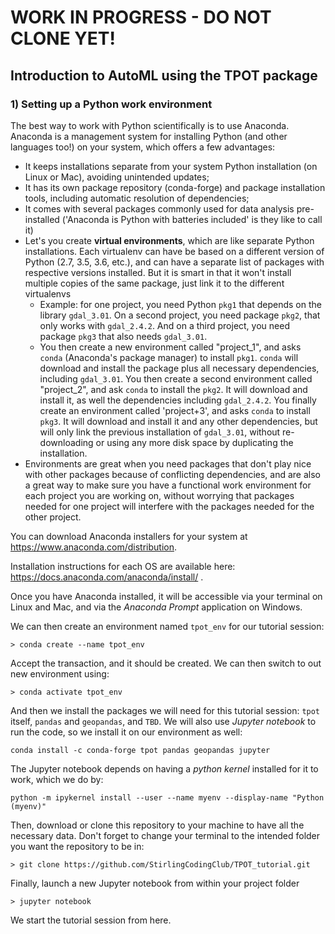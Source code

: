 # **WORK IN PROGRESS - DO NOT CLONE YET!**


## Introduction to AutoML using the TPOT package


### 1) Setting up a Python work environment

The best way to work with Python scientifically is to use Anaconda. Anaconda is a management system for installing Python (and other languages too!) on your system, which offers a few advantages:

- It keeps installations separate from your system Python installation (on Linux or Mac), avoiding unintended updates;
- It has its own package repository (conda-forge) and package installation tools, including automatic resolution of dependencies;
- It comes with several packages commonly used for data analysis pre-installed ('Anaconda is Python with batteries included' is they like to call it)
- Let's you create **virtual environments**, which are like separate Python installations. Each virtualenv can have be based on a different version of Python (2.7, 3.5, 3.6, etc.), and can have a separate list of packages with respective versions installed. But it is smart in that it won't install multiple copies of the same package, just link it to the different virtualenvs
    - Example: for one project, you need Python `pkg1` that depends on the library `gdal_3.01`. On a second project, you need package `pkg2`, that only works with `gdal_2.4.2`. And on a third project, you need package `pkg3` that also needs `gdal_3.01`. 
    - You then create a new environment called "project_1", and asks `conda` (Anaconda's package manager) to install `pkg1`. `conda` will download and install the package plus all necessary dependencies, including `gdal_3.01`. You then create a second environment called "project_2", and ask `conda` to install the `pkg2`. It will download and install it, as well the dependencies including `gdal_2.4.2`. You finally create an environment called 'project+3', and asks `conda` to install `pkg3`. It will download and install it and any other dependencies, but will only link the previous installation of `gdal_3.01`, without re-downloading or using any more disk space by duplicating the installation.
- Environments are great when you need packages that don't play nice with other packages because of conflicting dependencies, and are also a great way to make sure you have a functional work environment for each project you are working on, without worrying that packages needed for one project will interfere with the packages needed for the other project.

You can download Anaconda installers for your system at https://www.anaconda.com/distribution. 

Installation instructions for each OS are available here: https://docs.anaconda.com/anaconda/install/ .

Once you have Anaconda installed, it will be accessible via your terminal on Linux and Mac, and via the *Anaconda Prompt* application on Windows.

We can then create an environment named `tpot_env` for our tutorial session:

```
> conda create --name tpot_env

```

Accept the transaction, and it should be created. We can then switch to out new environment using:

```
> conda activate tpot_env
```

And then we install the packages we will need for this tutorial session: `tpot` itself, `pandas` and `geopandas`, and `TBD`.  We will also use *Jupyter notebook* to run the code, so we install it on our environment as well:

```
conda install -c conda-forge tpot pandas geopandas jupyter
```

The Jupyter notebook depends on having a  *python kernel* installed for it to work, which we do by: 

```
python -m ipykernel install --user --name myenv --display-name "Python (myenv)"
```

Then, download or clone this repository to your machine to have all the necessary data. Don't forget to change your terminal to the intended folder you want the repository to be in:

```
> git clone https://github.com/StirlingCodingClub/TPOT_tutorial.git 
```

 Finally, launch a new Jupyter notebook from  within  your project folder

``` 
> jupyter notebook
```

 We start the tutorial session from here.

